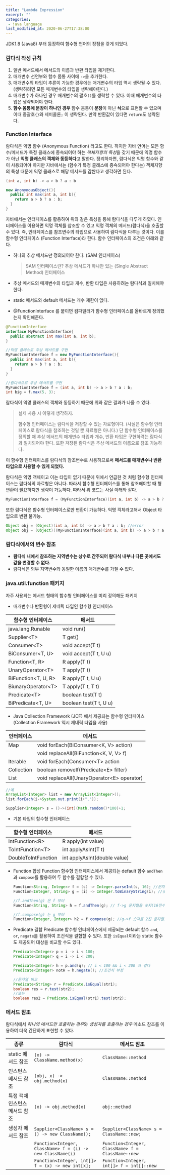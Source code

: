 ```yaml
---
title: "Lambda Expression"
excerpt: ""
categories:
 - java language
last_modified_at: 2020-06-27T17:38:00
---
```


JDK1.8 (Java8) 부터 등장하여 함수형 언어의 장점을 갖게 되었다.

### 람다식 작성 규칙

1. 일반 메서드에서 메서드의 이름과 반환 타입을 제거한다.
2. 매개변수 선언부와 함수 몸통 사이에 `->`을 추가한다.
3. 매개변수의 타입이 추론이 가능한 경우에는 매개변수의 타입 역시 생략될 수 있다. (생략하려면 모든 매개변수의 타입을 생략해야한다.)
4. 매개변수가 하나인 경우 매개변수의 괄호`()`를 생략할 수 있다. 이때 매개변수의 타입은 생략되어야 한다.
5. **함수 몸통에 문장이 하나인 경우** 함수 몸통이 **문장**이 아닌 **식**으로 표현할 수 있으며 이때 중괄호`{}`와 세미콜론`;` 이 생략된다. 만약 반환값이 있다면 `return`도 생략된다.



### Function Interface

람다식은 익명 함수 (Anonymous Function) 라고도 한다. 하지만 자바 언어는 모든 함수/메서드가 특정 클래스에 종속되어야 하는 *객체지향의 특성*을 갖기 때문에 익명 함수가 아닌 **익명 클래스의 객체와 동등하다**고 말한다. 정리하자면, 람다식은 익명 함수와 같이 사용되어야 하지만 자바에서는 (함수가 특정 클래스에 종속되어야 한다는) 객체지향의 특성 때문에 익명 클래스로 해당 메서드를 감싼다고 생각하면 된다.

```java
(int a, int b) -> a > b ? a : b
```

```java
new AnonymousObject(){
  public int max(int a, int b){
    return a > b ? a : b;
  }
}
```

자바에서는 인터페이스를 활용하여 위와 같은 특성을 통해 람다식을 다루게 하였다. 인터페이스를 이용하면 익명 객체를 참조할 수 있고 익명 객체의 메서드(람다식)을 호출할 수 있다. 즉, 인터페이스를 참조변수의 타입으로 사용하여 람다식을 다루는 것이다. 이를 함수형 인터페이스 (Function Interface)라 한다. 함수 인터페이스의 조건은 아래와 같다.

- 하나의 추상 메서드만 정의되어야 한다. (SAM 인터페이스)  
  
  > SAM 인터페이스란? 추상 메서드가 하나만 있는 (Single Abstract Method) 인터페이스
- 추상 메서드의 매개변수의 타입과 개수, 반환 타입은 사용하려는 람다식과 일치해야한다.
- static 메서드와 default 메서드는 개수 제한이 없다.
- @FunctionInterface 를 붙이면 컴파일러가 함수형 인터페이스를 올바르게 정의했는지 확인해준다.

```java
@FunctionInterface
interface MyFunctionInterface{
  public abstract int max(int a, int b);
}
```

```java
//익명 클래스로 추상 메서드를 구현
MyFunctionInterface f = new MyFunctionInterface(){
  public int max(int a, int b){
    return a > b ? a : b;
  }
}
```

```java
//람다식으로 추상 메서드를 구현
MyFunctionInterface f = (int a, int b) -> a > b ? a : b;
int big = f.max(5, 3);
```

람다식이 익명 클래스의 객체와 동등하기 때문에 위와 같은 결과가 나올 수 있다.

> 실제 사용 시 이렇게 생각하자.
>
> 함수형 인터페이스는 람다식을 저장할 수 있는 자료형이다. (사실은 함수형 인터페이스로 람다식을 참조하는 것일 뿐 자료형은 아니다.) 단 함수형 인터페이스를 정의할 때 추상 메서드의 매개변수 타입과 개수, 반환 타입은 구현하려는 람다식과 일치되어야 한다. 또한 저장된 람다식은 추상 메서드의 이름으로 참조 가능하다.

이 함수형 인터페이스를 람다식의 참조변수로 사용하므로써 **메서드를 매개변수나 반환 타입으로 사용할 수 있게 되었다.**

람다식은 익명 객체이고 이는 타입이 없기 때문에 위에서 언급한 것 처럼 함수형 인터페이스는 람다식의 자료형은 아니다. 따라서 함수형 인터페이스를 통해 참조해야할 때 형변환이 필요하지만 생략이 가능하다. 따라서 위 코드는 사실 아래와 같다.

```java
MyFunctionInterface f = (MyFunctionInterface)(int a, int b) -> a > b ? a : b;
```

또한 람다식은 함수형 인터페이스로만 변환이 가능하다. 익명 객체라고해서 Object 타입으로 변환 불가능.

```java
Object obj = (Object)(int a, int b) -> a > b ? a : b; //error
Object obj = (Object)((MyFunctionInterface)(int a, int b) -> a > b ? a : b;)
```



### 람다식에서의 변수 참조

- **람다식 내에서 참조하는 지역변수는 상수로 간주되어 람다식 내부나 다른 곳에서도 값을 변경할 수 없다.**
- 람다식은 외부 지역변수와 동일한 이름의 매개변수를 가질 수 없다.



### java.util.function 패키지

자주 사용되는 메서드 형태의 함수형 인터페이스를 미리 정의해둔 패키지

- 매개변수나 반환형이 제네릭 타입인 함수형 인터페이스

| 함수형 인터페이스    | 메서드                 |
| -------------------- | ---------------------- |
| java.lang.Runable    | void run()             |
| Supplier\<T\>        | T get()                |
| Consumer\<T\>        | void accept(T t)       |
| BiConsumer<T, U>     | void accept(T t, U u)  |
| Function<T, R>       | R apply(T t)           |
| UnaryOperator\<T\>   | T apply(T t)           |
| BiFunction<T, U, R>  | R apply(T t, U u)      |
| BiunaryOperator\<T\> | T apply(T t, T t)      |
| Predicate\<T\>       | boolean test(T t)      |
| BiPredicate<T, U>    | boolean test(T t, U u) |



- Java Collection Framework (JCF) 에서 제공되는 함수형 인터페이스
  (Collection Framework 역시 제네릭 타입을 사용)

| 인터페이스 | 메서드                                       |
| ---------- | -------------------------------------------- |
| Map        | void forEach(BiConsumer<K, V> action)        |
|            | void replaceAll(BiFunction<K, V, V> f)       |
| Iterable   | void forEach(Consumer\<T\> action            |
| Collection | boolean removeIf(Predicate\<E\> filter)      |
| List       | void replaceAll(UnaryOperator\<E\> operator) |

```java
//예
ArrayList<Integer> list = new ArrayList<Integer>();
list.forEach(i->System.out.print(i+","));

Supplier<Integer> s = ()->(int)(Math.random()*100)+1;
```



- 기본 타입의 함수형 인터페이스

| 함수형 인터페이스   | 메서드                       |
| ------------------- | ---------------------------- |
| IntFunction\<R\>    | R apply(int value)           |
| ToIntFunction\<T\>  | int applyAsInt(T t)          |
| DoubleToIntFunction | int applyAsInt(double value) |



- Function 합성
  Function 함수형 인터페이스에서 제공되는 default 함수 `andThen`과 `compose`를 활용하여 두 함수를 결합할 수 있다.  

  ```java
  Function<String, Integer> f = (s) -> Integer.parseInt(s, 16); //문자열을 숫자(16진수)로 변환하는 함수
  Function<Integer, String> g = (i) -> Integer.toBinaryString(i); //숫자를 2진 문자열로 변환하는 함수
  
  //f.andThen(g) 은 f 부터
  Function<String, String> h = f.andThen(g); // f->g 문자열을 숫자(16진수)로 변환한 뒤 2진 문자열로 변환하는 함수
  
  //f.compose(g) 는 g 부터
  Function<Integer, Integer> h2 = f.compose(g); //g->f 숫자를 2진 문자열로 변환한 뒤 숫자(16진수)로 변환하는 함수
  ```

  

- Predicate 결합
  Predicate 함수형 인터페이스에서 제공되는 default 함수 `and`, `or`, `negate`를 활용하여 조건식을 결합할 수 있다. 또한 `isEqual`이라는 static 함수도 제공되어 대상을 비교할 수도 있다.

  ```java
  Predicate<Integer> p = i -> i < 100;
  Predicate<Integer> q = i -> i < 200;
  
  Predicate<Integer> h = p.and(q); // i < 100 && i < 200 과 같다
  Predicate<Integer> notH = h.negate(); //조건식 부정
  ```

  ```java
  //문자열 비교
  Predicate<String> r = Predicate.isEqual(str1);
  boolean res = r.test(str2);
  //또는
  boolean res2 = Predicate.isEqual(str1).test(str2);
  ```

  

### 메서드 참조

람다식에서 *하나의 메서드만 호출하는 경우*와 *생성자를 호출하는 경우* 메소드 참조를 이용하여 더욱 간단하게 표현할 수 있다.

| 종류                           | 람다식                                                     | 메서드 참조                                       |
| ------------------------------ | ---------------------------------------------------------- | ------------------------------------------------- |
| static 메서드 참조             | `(x) -> ClassName.method(x)`                               | `ClassName::method`                               |
| 인스턴스 메서드 참조           | `(obj, x) -> obj.method(x)`                                | `ClassName::method`                               |
| 특정 객체 인스턴스 메서드 참조 | `(x) -> obj.method(x)`                                     | `obj::method`                                     |
| 생성자 메서드 참조             | `Supplier<ClassName> s = () -> new ClassName();`           | `Supplier<ClassName> s = ClassName::new;`         |
|                                | `Function<Integer, ClassName> f = (i) -> new ClassName(i)` | `Function<Integer, ClassName> f = ClassName::new` |
|                                | `Function<Integer, int[]> f = (x) -> new int[x];`          | `Function<Integer, int[]> f = int[]::new`         |

